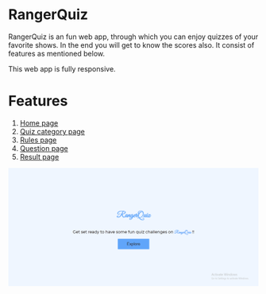 # RangerQuiz

RangerQuiz is an fun web app, through which you can enjoy quizzes of your favorite shows. In the end you will get to know the scores also. It consist of features as mentioned below.

This web app is fully responsive.

# Features

1. [Home page](https://ranger-quiz.netlify.app/)
2. [Quiz category page](https://ranger-quiz.netlify.app/quiz-category-page.html)
3. [Rules page](https://ranger-quiz.netlify.app/rules-page.html)
4. [Question page](https://ranger-quiz.netlify.app/question-page.html)
5. [Result page](https://ranger-quiz.netlify.app/answer-page.html)

![Animation](/gif/quiz-web-app.gif)
